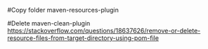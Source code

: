 #Copy folder
<artifactId>maven-resources-plugin</artifactId>

#Delete
<artifactId>maven-clean-plugin</artifactId>
https://stackoverflow.com/questions/18637626/remove-or-delete-resource-files-from-target-directory-using-pom-file

